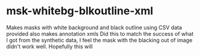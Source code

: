 # msk-whitebg-blkoutline-xml
Makes masks with white background and black outline using CSV data provided also makes annotation xmls 
Did this to match the success of what I got from the synthetic data, I feel the mask with the blacking out of image didn't work well. 
Hopefully this will 
